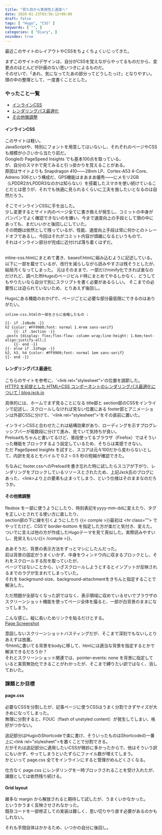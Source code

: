 ```yaml
---
title: "見た目から実用性と速度へ"
date: 2020-01-23T03:56:12+09:00
draft: false
tags: [ "Hugo", "CSS" ]
keywords: [ "", ]
categories: [ "Diary", ]
noindex: true
---
```


最近このサイトのレイアウトやCSSをちょくちょくいじってきた。  


まずこのサイトのデザインは、自分がCSSを覚えながらやってるものだから、変更点のほとんどが計画のない思いつきによるものだ。  
そのせいで、「あれ、気になってたあの部分ってどうしたっけ」となりやすい。  
頭の中の整理として、一度書くこととした。  

### やったこと一覧
 * [インラインCSS](#インラインcss)
 * [レンダリングパス最適化](#レンダリングパス最適化)
 * [その他微調整](#その他微調整)

#### インラインCSS
このサイトは軽い。  
JavaScriptや、特別にフォントを用意してはいないし、それぞれのページやCSSも規模が小さいから当たり前だ。  
Googleの PageSpeed Insights でも基本100点を取っている。  
が、自分のスマホで見てみると引っ掛かりを覚えることがある。  
原因はサイトよりも Snapdragon 410――28nm LP、Cortex-A53 4-Core、Adreno 306という構成だ、GPS機能はまあまあ優秀――にメモリ2GB（LPDDR2かLPDDR3なのかは知らない）を搭載したスマホを使い続けていることだとは思うが、それでも快適に見られるくらいに工夫を施したいとなるのは自然だろう。  

そこでインラインCSSに手を出した。  
少し変更するとサイト内のページ全てに書き換えが発生し、コミットの中身がパンパンでよく確認できないのを嫌い、今まで速度向上の手段として頭の中にあっても、まだいいかと後回しにしていた。  
その問題は依然として残っているが、性能、速度向上手段は常に何かとのトレードオフであるし、今回はそれがコミット内容が煩雑になるというもので、  
それはインライン部分が完成に近付けば落ち着くはずだ。  

<br>
inline-css.htmlにまとめて書き、baseof.htmlに組み込むように記述している。  
以下に一部を載せているが、改行を減らしながら読みやすさは残そうとしたが、結局汚くなってしまった。  
元はそのままで、一部だけminify化できれば楽なのだけれど、調べた所Hugoのページビルド時にまとめてやるしかなく、どうしてもやりたいなら自分で別にスクリプトを書く必要があるらしい。  
そこまでの必要性には迫られていないため、とりあえず後回し。  

Hugoにある機能のおかげで、ページごとに必要な部分最低限にできるのはありがたい。  

<pre><code>inline-css.htmlの一部をさらに省略したもの :

{{- if .IsNode -}}
h2 {color: #FF9900;font: normal 1.4rem sans-serif}
	{{- if .Section -}}
.posts {display: flex;flex-flow: column wrap;line-height: 1.6em;text-align:justify-all;}
	{{- end -}}
{{- else if .IsPage -}}
h2, h3, h4 {color: #FF9900;font: normal 1em sans-serif}
{{- end -}}
</code></pre>

#### レンダリングパス最適化
こちらのサイトを参考に、'\<link rel="stylesheet"\>'の位置を調節した。  
[HTTP2 を前提とした HTML+CSS コンポーネントのレンダリングパス最適化について | blog.jxck.io](https://blog.jxck.io/entries/2016-02-15/loading-css-over-http2.html)  

具体的には、ホームでまず見ることになる title部と section部のCSSをインラインで記述し、スクロールしなければ見ない位置にある footer部とアニメーションは外部CSSに分けて、'\<link rel="stylesheet"\>'をその直前に置いた。  

インラインCSSと合わせたこれは結構効果があり、ローディングを示すプログレッシブバーが複数段に分けて進み、見ていて気持ちが良い。  
Preloadもちゃんと書いてるけど、普段使ってるブラウザ（Firefox）ではそういった機能をブロックするよう設定しているため、そちらは実感できない。  
ただ PageSpeed Insights を試すと、スコアは元々100だから変わらないとして、内訳を見るとモバイルで 0.2 ~ 0.5 秒の短縮が確認できた。  

ちなみに footer.cssへのPreloadを書き忘れた時に試したらスコアが下がり、レンダリングをブロックしているリソースとされたため、上記Jxck氏のブログにあった、\<link\>より上の要素も止まってしまう、という仕様はそのままなのだろうか。  

#### その他微調整
flexbox を一部に使うようにしたり、時刻表記をyyyy-mm-ddに変えたり、タグを正しいとされてる使い方に直したり、  
section部の下に線を引くようにしたり {{< comple >}}最初は \<hr class=""\> でやってたけど、CSSで border-bottom を指定した方が楽だと気付き、変えた。ついでに言えば他の方が作成したHugoテーマを見て真似した。実際読みやすいし、見栄えもいい{{< /comple >}}、  

ああそうだ、背景の表示方法をずっとマシにしたんだった。  
前は背景の固定がうまくいかず、中身をウィンドウ内に収まるブロックとし、それをスクロールする形を取っていたが、  
ページではないことから、いざスクロールしようとするとインプットが反映されるまでのラグが生まれてしまっていた。  
それを background-size、background-attachmentをきちんと指定することで解決した。  

ただ問題が全部なくなった訳ではなく、表示領域に収めているせいでブラウザのスクリーンショット機能を使ってページ全体を撮ると、一部が白背景のままになってしまう。  

こんな感じ。縦に長いためリンクを貼るだけとする。  
[Page Screenshot](/image/2020/01/23/page-screenshot.webp)  

意図しないスクリーンショットバスティングだが、そこまで深刻でもないしとりあえずは放置。  
今htmlに書いてる背景をbodyに移して、htmlには適当な背景を指定するとかで解決できるだろうか？  
それとスクリーンショット関連では、pointer-events: none を背景に指定していると実質無効化できることがわかったが、そこまで縛りたい訳ではなく、消しておいた。  

### 課題とか目標
#### page.css
必要なCSSを分割したが、記事ページに使うCSSはうまく分割できずサイズが大きめになってしまった。  
無理に分割すると、FOUC（flash of unstyled content）が発生してしまい、格好がつかない。  

追記部分はHugoのShortcodeで楽に書け、そういったものはShortcodeの一番上に\<link rel="stylesheet"\>を置くことで分割できる。  
だがそれは追記部分に適用したいCSSが微妙に多かったからで、他はそういう訳にもいかず、やってしまうといたずらにファイル数が増えてしまう。  
かといって page.css 全てをインラインにすると管理がめんどくさくなる。  

仕方なく page.css にレンダリングを一時ブロックされることを受け入れたが、課題としては依然残り続ける。  

#### Grid layout
雑多な margin から解放されると期待して試したが、うまくいかなかった。  
というかうまく反映させされなかった。  
既存コードを一部修正しての実装は難しく、思い切りやり直す必要があるのかもしれない。  

それも手間自体はかかるため、いつかの自分に後回し。  


